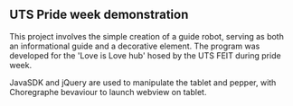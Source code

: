 ## UTS Pride week demonstration

This project involves the simple creation of a guide robot, serving as both an informational guide and a decorative element. The program was developed for the 'Love is Love hub' hosed by the UTS FEIT during pride week. 

JavaSDK and jQuery are used to manipulate the tablet and pepper, with Choregraphe bevaviour to launch webview on tablet. 




